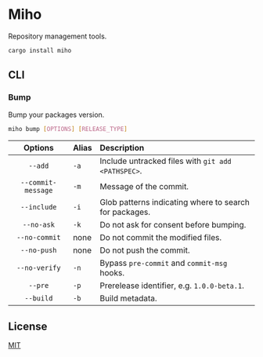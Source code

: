 # Miho

Repository management tools.

```sh
cargo install miho
```

## CLI

### Bump

Bump your packages version.

```sh
miho bump [OPTIONS] [RELEASE_TYPE]
```

|      Options       | Alias | Description                                            |
| :----------------: | :---- | :----------------------------------------------------- |
|      `--add`       | `-a`  | Include untracked files with `git add <PATHSPEC>`.     |
| `--commit-message` | `-m`  | Message of the commit.                                 |
|    `--include`     | `-i`  | Glob patterns indicating where to search for packages. |
|     `--no-ask`     | `-k`  | Do not ask for consent before bumping.                 |
|   `--no-commit`    | none  | Do not commit the modified files.                      |
|    `--no-push`     | none  | Do not push the commit.                                |
|   `--no-verify`    | `-n`  | Bypass `pre-commit` and `commit-msg` hooks.            |
|      `--pre`       | `-p`  | Prerelease identifier, e.g. `1.0.0-beta.1`.            |
|     `--build`      | `-b`  | Build metadata.                                        |

## License

[MIT](https://github.com/ferreira-tb/miho/blob/main/LICENSE)
